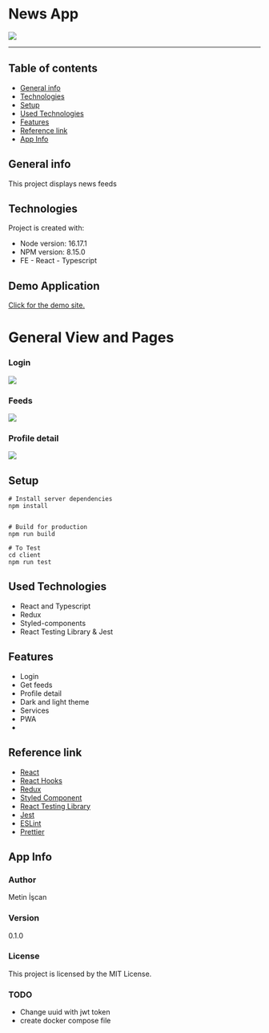 # News App

![](https://github.com/metin1/news-app/blob/master/public/icon-384x384.png?raw=true)

---

## Table of contents

- [General info](#general-info)
- [Technologies](#technologies)
- [Setup](#setup)
- [Used Technologies](#used-technologies)
- [Features](#features)
- [Reference link](#reference-link)
- [App Info](#app-info)

## General info

This project displays news feeds

## Technologies

Project is created with:

- Node version: 16.17.1
- NPM version: 8.15.0
- FE - React - Typescript

## Demo Application
[Click for the demo site.](https://news-feeds-app.herokuapp.com/)

# General View and Pages
### Login
![](https://github.com/metin1/news-app/blob/master/public/iamges/loginForm.png?raw=true)
### Feeds
![](https://github.com/metin1/news-app/blob/master/public/iamges/homePage.png?raw=true)
###  Profile detail
![](https://github.com/metin1/news-app/blob/master/public/iamges/profilePage.png?raw=true)

## Setup

```
# Install server dependencies
npm install


# Build for production
npm run build

# To Test
cd client
npm run test
```

## Used Technologies

- React and Typescript
- Redux
- Styled-components
- React Testing Library & Jest

## Features

- Login
- Get feeds
- Profile detail
- Dark and light theme
- Services
- PWA
-

## Reference link

- [React](https://ja.reactjs.org/)
- [React Hooks](https://ja.reactjs.org/docs/hooks-intro.html)
- [Redux](https://redux.js.org/)
- [Styled Component](https://styled-components.com//)
- [React Testing Library](https://testing-library.com/)
- [Jest](https://jestjs.io/)
- [ESLint](https://eslint.org/)
- [Prettier](https://prettier.io/)

## App Info

### Author

Metin İşcan

### Version

0.1.0

### License

This project is licensed by the MIT License.


### TODO
- Change uuid with jwt token
- create docker compose file
